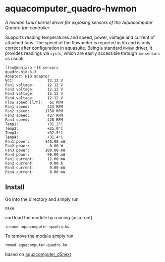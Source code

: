 # aquacomputer_quadro-hwmon
*A hwmon Linux kernel driver for exposing sensors of the Aquacomputer Quadro fan controller.*

Supports reading temperatures and speed, power, voltage and current of attached fans. The speed of the flowmeter is reported in l/h and is only correct after configuration in aquasuite. Being a standard `hwmon` driver, it provides readings via `sysfs`, which are easily accessible through `lm-sensors` as usual:

```shell
[leo@manjaro ~]$ sensors
quadro-hid-3-3
Adapter: HID adapter
VCC:               12.12 V  
Fan1 voltage:      12.12 V  
Fan2 voltage:      12.12 V  
Fan3 voltage:      12.12 V  
Fan4 voltage:      12.12 V  
Flow speed [l/h]:   61 RPM
Fan1 speed:        423 RPM
Fan2 speed:       1758 RPM
Fan3 speed:        427 RPM
Fan4 speed:        428 RPM
Temp1:             +31.2°C  
Temp2:             +25.0°C  
Temp3:             +32.5°C  
Temp4:             +31.4°C  
Fan1 power:       140.00 mW 
Fan2 power:         0.00 W  
Fan3 power:       100.00 mW 
Fan4 power:        90.00 mW 
Fan1 current:      12.00 mA 
Fan2 current:       0.00 A  
Fan3 current:       9.00 mA 
Fan4 current:       8.00 mA
```

## Install

Go into the directory and simply run
```
make
```
and load the module by running (as a root)
```
insmod aquacomputer-quadro.ko
```

To remove the module simply run
```
rmmod aquacomputer-quadro.ko
```


based on [aquacomputer_d5next](https://github.com/aleksamagicka/aquacomputer_d5next-hwmon)
